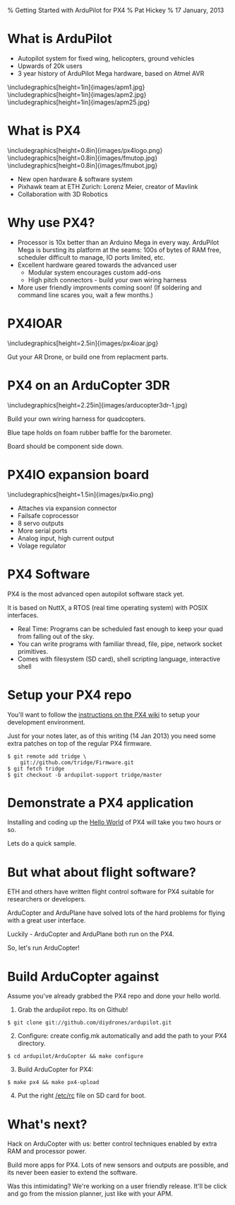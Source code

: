 % Getting Started with ArduPilot for PX4
% Pat Hickey
% 17 January, 2013

# What is ArduPilot

* Autopilot system for fixed wing, helicopters, ground vehicles
* Upwards of 20k users
* 3 year history of ArduPilot Mega hardware, based on Atmel AVR

\includegraphics[height=1in]{images/apm1.jpg}
\includegraphics[height=1in]{images/apm2.jpg}
\includegraphics[height=1in]{images/apm25.jpg}

# What is PX4

\includegraphics[height=0.8in]{images/px4logo.png}
\includegraphics[height=0.8in]{images/fmutop.jpg}
\includegraphics[height=0.8in]{images/fmubot.jpg}

* New open hardware & software system
* Pixhawk team at ETH Zurich: Lorenz Meier, creator of Mavlink
* Collaboration with 3D Robotics

# Why use PX4?

* Processor is 10x better than an Arduino Mega in every way. ArduPilot Mega is
  bursting its platform at the seams: 100s of bytes of RAM free, scheduler
  difficult to manage, IO ports limited, etc.
* Excellent hardware geared towards the advanced user
  * Modular system encourages custom add-ons
  * High pitch connectors - build your own wiring harness
* More user friendly improvments coming soon! (If soldering and command line
  scares you, wait a few months.)

# PX4IOAR

\includegraphics[height=2.5in]{images/px4ioar.jpg}

Gut your AR Drone, or build one from replacment parts.


# PX4 on an ArduCopter 3DR

\includegraphics[height=2.25in]{images/arducopter3dr-1.jpg}

Build your own wiring harness for quadcopters.

Blue tape holds on foam rubber baffle for the barometer.

Board should be component side down.

# PX4IO expansion board

\includegraphics[height=1.5in]{images/px4io.png}

* Attaches via expansion connector
* Failsafe coprocessor
* 8 servo outputs
* More serial ports
* Analog input, high current output
* Volage regulator


# PX4 Software

PX4 is the most advanced open autopilot software stack yet.

It is based on NuttX, a RTOS (real time operating system) with POSIX interfaces.

* Real Time: Programs can be scheduled fast enough to keep your quad from
  falling out of the sky.
* You can write programs with familiar thread, file, pipe, network socket
  primitives.
* Comes with filesystem (SD card), shell scripting language, interactive shell

# Setup your PX4 repo

You'll want to follow the [instructions on the PX4 wiki][1] to setup your
development environment. 

Just for your notes later, as of this writing (14 Jan 2013) you need some
extra patches on top of the regular PX4 firmware.

[1]: https://pixhawk.ethz.ch/px4/dev/px4_quickstart


```
$ git remote add tridge \
    git://github.com/tridge/Firmware.git
$ git fetch tridge
$ git checkout -b ardupilot-support tridge/master

```

# Demonstrate a PX4 application

Installing and coding up the [Hello World][2] of PX4 will take you two
hours or so.

Lets do a quick sample.

[2]:https://pixhawk.ethz.ch/px4/dev/hello_sky

# But what about flight software?

ETH and others have written flight control software for PX4 suitable for 
researchers or developers.

ArduCopter and ArduPlane have solved lots of the hard problems for flying
with a great user interface.

Luckily - ArduCopter and ArduPlane both run on the PX4.

So, let's run ArduCopter!

# Build ArduCopter against 

Assume you've already grabbed the PX4 repo and done your hello world.

1. Grab the ardupilot repo. Its on Github!

```
$ git clone git://github.com/diydrones/ardupilot.git
```

2. Configure: create config.mk automatically and add the path to your
   PX4 directory.

```
$ cd ardupilot/ArduCopter && make configure
```

3. Build ArduCopter for PX4:

```
$ make px4 && make px4-upload
```

4. Put the right [/etc/rc][3] file on SD card for boot.

[3]:https://something

# What's next?

Hack on ArduCopter with us: better control techniques enabled by extra RAM and
processor power.

Build more apps for PX4. Lots of new sensors and outputs are possible, and its
never been easier to extend the software.

Was this intimidating? We're working on a user friendly release. It'll be click
and go from the mission planner, just like with your APM.
